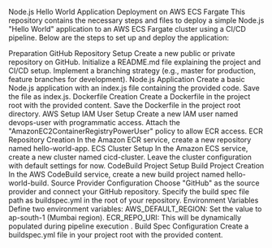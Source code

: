 Node.js Hello World Application Deployment on AWS ECS Fargate
This repository contains the necessary steps and files to deploy a simple Node.js "Hello World" application to an AWS ECS Fargate cluster using a CI/CD pipeline. Below are the steps to set up and deploy the application:

Preparation
GitHub Repository Setup
Create a new public or private repository on GitHub.
Initialize a README.md file explaining the project and CI/CD setup.
Implement a branching strategy (e.g., master for production, feature branches for development).
Node.js Application
Create a basic Node.js application with an index.js file containing the provided code.
Save the file as index.js.
Dockerfile Creation
Create a Dockerfile in the project root with the provided content.
Save the Dockerfile in the project root directory.
AWS Setup
IAM User Setup
Create a new IAM user named devops-user with programmatic access.
Attach the "AmazonEC2ContainerRegistryPowerUser" policy to allow ECR access.
ECR Repository Creation
In the Amazon ECR service, create a new repository named hello-world-app.
ECS Cluster Setup
In the Amazon ECS service, create a new cluster named cicd-cluster.
Leave the cluster configuration with default settings for now.
CodeBuild Project Setup
Build Project Creation
In the AWS CodeBuild service, create a new build project named hello-world-build.
Source Provider Configuration
Choose "GitHub" as the source provider and connect your GitHub repository.
Specify the build spec file path as buildspec.yml in the root of your repository.
Environment Variables
Define two environment variables:
AWS_DEFAULT_REGION: Set the value to ap-south-1 (Mumbai region).
ECR_REPO_URI: This will be dynamically populated during pipeline execution .
Build Spec Configuration
Create a buildspec.yml file in your project root with the provided content.
